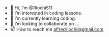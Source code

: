 - 👋 Hi, I’m @Riochi511
- 👀 I’m interested in coding lessons.
- 🌱 I’m currently learning coding.
- 💞️ I’m looking to collaborate on ...
- 📫 How to reach me alfredriochi@gmail.com

<!---
Riochi511/Riochi511 is a ✨ special ✨ repository because its `README.md` (this file) appears on your GitHub profile.
You can click the Preview link to take a look at your changes.
--->

